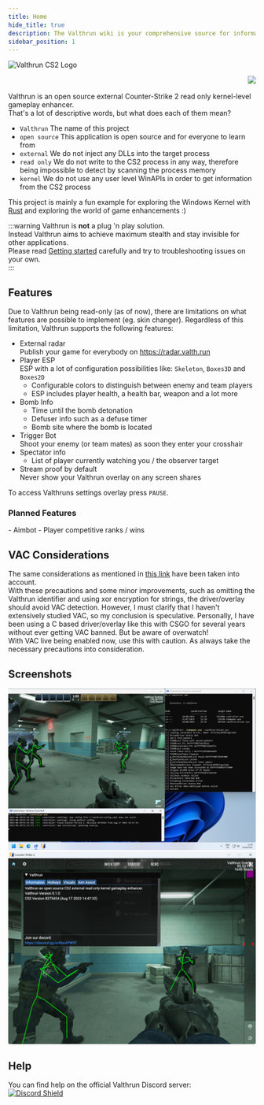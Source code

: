 ```yaml
---
title: Home
hide_title: true
description: The Valthrun wiki is your comprehensive source for information about Valthrun an an open source external Counter-Strike 2 read only kernel-level gameplay enhancer
sidebar_position: 1
---
```


![Valthrun CS2 Logo](@site/static/img/logo.svg)
<p align="right">
<a href="https://discord.gg/ecKbpAPW5T">
<img src="https://discordapp.com/api/guilds/1135362291311849693/widget.png?style=shield" />
</a>
</p>

Valthrun is an open source external Counter-Strike 2 read only kernel-level gameplay enhancer.  
That's a lot of descriptive words, but what does each of them mean?  
- `Valthrun` The name of this project
- `open source` This application is open source and for everyone to learn from
- `external` We do not inject any DLLs into the target process
- `read only` We do not write to the CS2 process in any way, therefore being impossible to detect by scanning the process memory
- `kernel` We do not use any user level WinAPIs in order to get information from the CS2 process
  
This project is mainly a fun example for exploring the Windows Kernel with [Rust](https://www.rust-lang.org) and exploring the world of game enhancements :)

:::warning
Valthrun is **not** a plug 'n play solution.  
Instead Valthrun aims to achieve maximum stealth and stay invisible for other applications.  
Please read [Getting started](./getting-started/) carefully and try to troubleshooting issues on your own.  
:::
  
## Features
Due to Valthrun being read-only (as of now), there are limitations on what features are possible to implement (eg. skin changer).
Regardless of this limitation, Valthrun supports the following features:  

- External radar  
  Publish your game for everybody on https://radar.valth.run
- Player ESP  
  ESP with a lot of configuration possibilities like: `Skeleton`, `Boxes3D` and `Boxes2D` 
  - Configurable colors to distinguish between enemy and team players
  - ESP includes player health, a health bar, weapon and a lot more
- Bomb Info
  - Time until the bomb detonation
  - Defuser info such as a defuse timer
  - Bomb site where the bomb is located
- Trigger Bot  
  Shoot your enemy (or team mates) as soon they enter your crosshair
- Spectator info
  - List of player currently watching you / the observer target
- Stream proof by default  
  Never show your Valthrun overlay on any screen shares

To access Valthruns settings overlay press `PAUSE`.

<h3>Planned Features</h3>
- Aimbot
- Player competitive ranks / wins

## VAC Considerations
The same considerations as mentioned in [this link](https://github.com/dretax/GarHal_CSGO#starting-driver) have been taken into account.  
With these precautions and some minor improvements, such as omitting the Valthrun identifier and using xor encryption for strings, the driver/overlay should avoid VAC detection. However, I must clarify that I haven't extensively studied VAC, so my conclusion is speculative. Personally, I have been using a C based driver/overlay like this with CSGO for several years without ever getting VAC banned. But be aware of overwatch!  
With VAC live being enabled now, use this with caution. As always take the necessary precautions into consideration.

## Screenshots
![](_media/showcase_01.png)
![](_media/showcase_02.png)

## Help
You can find help on the official Valthrun Discord server:  
[![Discord Shield](https://discordapp.com/api/guilds/1135362291311849693/widget.png?style=shield)](https://discord.gg/ecKbpAPW5T)
